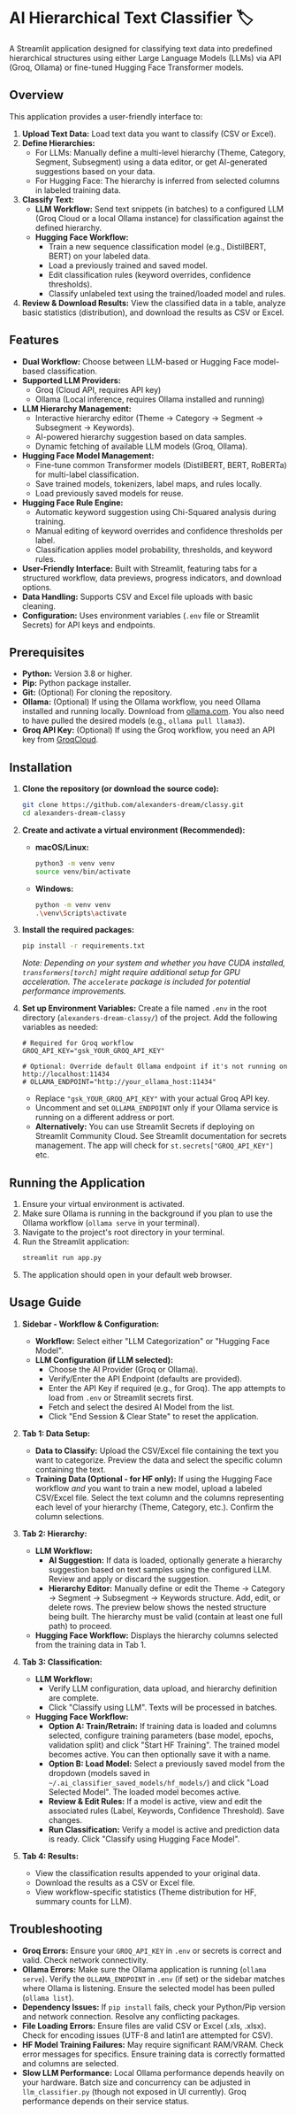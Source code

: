 
# AI Hierarchical Text Classifier 🏷️

A Streamlit application designed for classifying text data into predefined hierarchical structures using either Large Language Models (LLMs) via API (Groq, Ollama) or fine-tuned Hugging Face Transformer models.

## Overview

This application provides a user-friendly interface to:

1.  **Upload Text Data:** Load text data you want to classify (CSV or Excel).
2.  **Define Hierarchies:**
    *   For LLMs: Manually define a multi-level hierarchy (Theme, Category, Segment, Subsegment) using a data editor, or get AI-generated suggestions based on your data.
    *   For Hugging Face: The hierarchy is inferred from selected columns in labeled training data.
3.  **Classify Text:**
    *   **LLM Workflow:** Send text snippets (in batches) to a configured LLM (Groq Cloud or a local Ollama instance) for classification against the defined hierarchy.
    *   **Hugging Face Workflow:**
        *   Train a new sequence classification model (e.g., DistilBERT, BERT) on your labeled data.
        *   Load a previously trained and saved model.
        *   Edit classification rules (keyword overrides, confidence thresholds).
        *   Classify unlabeled text using the trained/loaded model and rules.
4.  **Review & Download Results:** View the classified data in a table, analyze basic statistics (distribution), and download the results as CSV or Excel.

## Features

*   **Dual Workflow:** Choose between LLM-based or Hugging Face model-based classification.
*   **Supported LLM Providers:**
    *   Groq (Cloud API, requires API key)
    *   Ollama (Local inference, requires Ollama installed and running)
*   **LLM Hierarchy Management:**
    *   Interactive hierarchy editor (Theme -> Category -> Segment -> Subsegment -> Keywords).
    *   AI-powered hierarchy suggestion based on data samples.
    *   Dynamic fetching of available LLM models (Groq, Ollama).
*   **Hugging Face Model Management:**
    *   Fine-tune common Transformer models (DistilBERT, BERT, RoBERTa) for multi-label classification.
    *   Save trained models, tokenizers, label maps, and rules locally.
    *   Load previously saved models for reuse.
*   **Hugging Face Rule Engine:**
    *   Automatic keyword suggestion using Chi-Squared analysis during training.
    *   Manual editing of keyword overrides and confidence thresholds per label.
    *   Classification applies model probability, thresholds, and keyword rules.
*   **User-Friendly Interface:** Built with Streamlit, featuring tabs for a structured workflow, data previews, progress indicators, and download options.
*   **Data Handling:** Supports CSV and Excel file uploads with basic cleaning.
*   **Configuration:** Uses environment variables (`.env` file or Streamlit Secrets) for API keys and endpoints.

## Prerequisites

*   **Python:** Version 3.8 or higher.
*   **Pip:** Python package installer.
*   **Git:** (Optional) For cloning the repository.
*   **Ollama:** (Optional) If using the Ollama workflow, you need Ollama installed and running locally. Download from [ollama.com](https://ollama.com/). You also need to have pulled the desired models (e.g., `ollama pull llama3`).
*   **Groq API Key:** (Optional) If using the Groq workflow, you need an API key from [GroqCloud](https://console.groq.com/keys).

## Installation

1.  **Clone the repository (or download the source code):**
    ```bash
    git clone https://github.com/alexanders-dream/classy.git
    cd alexanders-dream-classy
    ```

2.  **Create and activate a virtual environment (Recommended):**
    *   **macOS/Linux:**
        ```bash
        python3 -m venv venv
        source venv/bin/activate
        ```
    *   **Windows:**
        ```bash
        python -m venv venv
        .\venv\Scripts\activate
        ```

3.  **Install the required packages:**
    ```bash
    pip install -r requirements.txt
    ```
    *Note: Depending on your system and whether you have CUDA installed, `transformers[torch]` might require additional setup for GPU acceleration. The `accelerate` package is included for potential performance improvements.*

4.  **Set up Environment Variables:**
    Create a file named `.env` in the root directory (`alexanders-dream-classy/`) of the project. Add the following variables as needed:

    ```dotenv
    # Required for Groq workflow
    GROQ_API_KEY="gsk_YOUR_GROQ_API_KEY"

    # Optional: Override default Ollama endpoint if it's not running on http://localhost:11434
    # OLLAMA_ENDPOINT="http://your_ollama_host:11434"
    ```

    *   Replace `"gsk_YOUR_GROQ_API_KEY"` with your actual Groq API key.
    *   Uncomment and set `OLLAMA_ENDPOINT` only if your Ollama service is running on a different address or port.
    *   **Alternatively:** You can use Streamlit Secrets if deploying on Streamlit Community Cloud. See Streamlit documentation for secrets management. The app will check for `st.secrets["GROQ_API_KEY"]` etc.

## Running the Application

1.  Ensure your virtual environment is activated.
2.  Make sure Ollama is running in the background if you plan to use the Ollama workflow (`ollama serve` in your terminal).
3.  Navigate to the project's root directory in your terminal.
4.  Run the Streamlit application:
    ```bash
    streamlit run app.py
    ```
5.  The application should open in your default web browser.

## Usage Guide

1.  **Sidebar - Workflow & Configuration:**
    *   **Workflow:** Select either "LLM Categorization" or "Hugging Face Model".
    *   **LLM Configuration (if LLM selected):**
        *   Choose the AI Provider (Groq or Ollama).
        *   Verify/Enter the API Endpoint (defaults are provided).
        *   Enter the API Key if required (e.g., for Groq). The app attempts to load from `.env` or Streamlit secrets first.
        *   Fetch and select the desired AI Model from the list.
        *   Click "End Session & Clear State" to reset the application.

2.  **Tab 1: Data Setup:**
    *   **Data to Classify:** Upload the CSV/Excel file containing the text you want to categorize. Preview the data and select the specific column containing the text.
    *   **Training Data (Optional - for HF only):** If using the Hugging Face workflow *and* you want to train a new model, upload a labeled CSV/Excel file. Select the text column and the columns representing each level of your hierarchy (Theme, Category, etc.). Confirm the column selections.

3.  **Tab 2: Hierarchy:**
    *   **LLM Workflow:**
        *   **AI Suggestion:** If data is loaded, optionally generate a hierarchy suggestion based on text samples using the configured LLM. Review and apply or discard the suggestion.
        *   **Hierarchy Editor:** Manually define or edit the Theme -> Category -> Segment -> Subsegment -> Keywords structure. Add, edit, or delete rows. The preview below shows the nested structure being built. The hierarchy must be valid (contain at least one full path) to proceed.
    *   **Hugging Face Workflow:** Displays the hierarchy columns selected from the training data in Tab 1.

4.  **Tab 3: Classification:**
    *   **LLM Workflow:**
        *   Verify LLM configuration, data upload, and hierarchy definition are complete.
        *   Click "Classify using LLM". Texts will be processed in batches.
    *   **Hugging Face Workflow:**
        *   **Option A: Train/Retrain:** If training data is loaded and columns selected, configure training parameters (base model, epochs, validation split) and click "Start HF Training". The trained model becomes active. You can then optionally save it with a name.
        *   **Option B: Load Model:** Select a previously saved model from the dropdown (models saved in `~/.ai_classifier_saved_models/hf_models/`) and click "Load Selected Model". The loaded model becomes active.
        *   **Review & Edit Rules:** If a model is active, view and edit the associated rules (Label, Keywords, Confidence Threshold). Save changes.
        *   **Run Classification:** Verify a model is active and prediction data is ready. Click "Classify using Hugging Face Model".

5.  **Tab 4: Results:**
    *   View the classification results appended to your original data.
    *   Download the results as a CSV or Excel file.
    *   View workflow-specific statistics (Theme distribution for HF, summary counts for LLM).


## Troubleshooting

*   **Groq Errors:** Ensure your `GROQ_API_KEY` in `.env` or secrets is correct and valid. Check network connectivity.
*   **Ollama Errors:** Make sure the Ollama application is running (`ollama serve`). Verify the `OLLAMA_ENDPOINT` in `.env` (if set) or the sidebar matches where Ollama is listening. Ensure the selected model has been pulled (`ollama list`).
*   **Dependency Issues:** If `pip install` fails, check your Python/Pip version and network connection. Resolve any conflicting packages.
*   **File Loading Errors:** Ensure files are valid CSV or Excel (.xls, .xlsx). Check for encoding issues (UTF-8 and latin1 are attempted for CSV).
*   **HF Model Training Failures:** May require significant RAM/VRAM. Check error messages for specifics. Ensure training data is correctly formatted and columns are selected.
*   **Slow LLM Performance:** Local Ollama performance depends heavily on your hardware. Batch size and concurrency can be adjusted in `llm_classifier.py` (though not exposed in UI currently). Groq performance depends on their service status.

